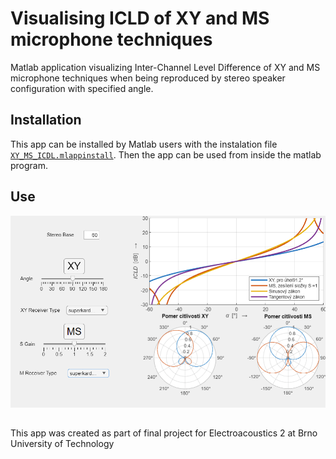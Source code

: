# Visualising ICLD of XY and MS microphone techniques 
Matlab application visualizing Inter-Channel Level Difference of XY and MS microphone techniques when being reproduced by stereo speaker configuration with specified angle.

## Installation

This app can be installed by Matlab users with the instalation file [`XY_MS_ICDL.mlappinstall`](/XY_MS_ICDL.mlappinstall).
Then the app can be used from inside the matlab program.

## Use

![Screenshot of the application window with the initial state.](/assets/images/initial_state.png)

## 
This app was created as part of final project for Electroacoustics 2 at Brno University of Technology
